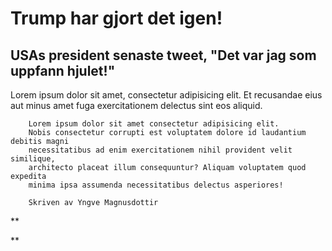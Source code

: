 <DOCTYPE html>
   <!DOCTYPE html>
   <html lang="en">
   <head> 
    <meta charset="UTF-8">
    <meta name="viewport" content="width=device-width, initial-scale=1.0">
    <title> Nyhetssidan </title>
   </head>
   <body>
    <h1>Trump har gjort det igen!</head></h1>
    <h2>USAs president senaste tweet, "Det var jag som uppfann hjulet!"</h2>
    <p>Lorem ipsum dolor sit amet, consectetur adipisicing elit. 
        Et recusandae eius aut minus amet fuga exercitationem delectus sint eos aliquid.
        
        Lorem ipsum dolor sit amet consectetur adipisicing elit. 
        Nobis consectetur corrupti est voluptatem dolore id laudantium debitis magni 
        necessitatibus ad enim exercitationem nihil provident velit similique, 
        architecto placeat illum consequuntur? Aliquam voluptatem quod expedita 
        minima ipsa assumenda necessitatibus delectus asperiores!
        
        Skriven av Yngve Magnusdottir
**    <p>
**   </body>
   </html> 